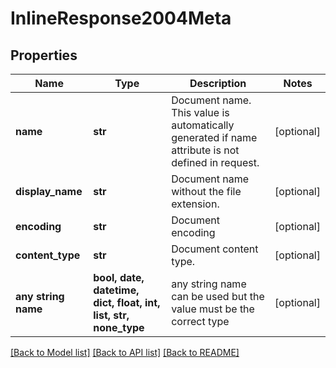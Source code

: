 # InlineResponse2004Meta


## Properties
Name | Type | Description | Notes
------------ | ------------- | ------------- | -------------
**name** | **str** | Document name. This value is automatically generated if name attribute is not defined in request. | [optional] 
**display_name** | **str** | Document name without the file extension. | [optional] 
**encoding** | **str** | Document encoding | [optional] 
**content_type** | **str** | Document content type. | [optional] 
**any string name** | **bool, date, datetime, dict, float, int, list, str, none_type** | any string name can be used but the value must be the correct type | [optional]

[[Back to Model list]](../README.md#documentation-for-models) [[Back to API list]](../README.md#documentation-for-api-endpoints) [[Back to README]](../README.md)


